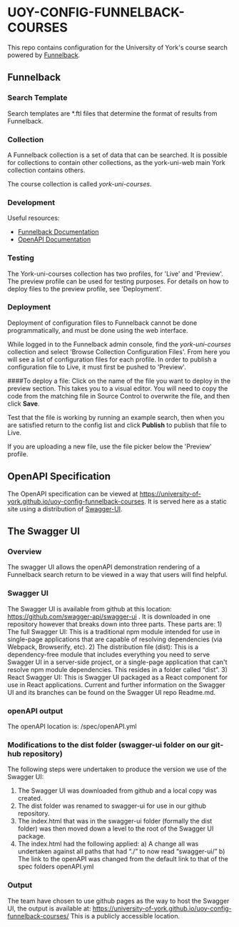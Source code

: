 # UOY-CONFIG-FUNNELBACK-COURSES
This repo contains configuration for the University of York's course search powered by [Funnelback](https://www.funnelback.com/).

## Funnelback

### Search Template
Search templates are *.ftl files that determine the format of results from Funnelback.

### Collection
A Funnelback collection is a set of data that can be searched. It is possible for collections to contain other collections, 
as the york-uni-web main York collection contains others.

The course collection is called *york-uni-courses*.

### Development
Useful resources:
* [Funnelback Documentation](https://docs.funnelback.com/)
* [OpenAPI Documentation](https://swagger.io/specification/)

### Testing
The York-uni-courses collection has two profiles, for 'Live' and 'Preview'. The preview profile can be used for testing 
purposes. For details on how to deploy files to the preview profile, see 'Deployment'.

### Deployment
Deployment of configuration files to Funnelback cannot be done programmatically, and must be done using the web interface.

While logged in to the Funnelback admin console, find the *york-uni-courses* collection and select 'Browse Collection Configuration Files'.
From here you will see a list of configuration files for each profile. In order to publish a configuration file to Live, 
it must first be pushed to 'Preview'.

####To deploy a file:
Click on the name of the file you want to deploy in the preview section. This takes you to a visual editor. You will need
to copy the code from the matching file in Source Control to overwrite the file, and then click **Save**.

Test that the file is working by running an example search, then when you are satisfied return to the config list and click **Publish** to publish that file to Live.

If you are uploading a new file, use the file picker below the 'Preview' profile.

## OpenAPI Specification
The OpenAPI specification can be viewed at https://university-of-york.github.io/uoy-config-funnelback-courses. It is served 
here as a static site using a distribution of [Swagger-UI](https://github.com/swagger-api/swagger-ui/tree/master/dist).

## The Swagger UI

### Overview
The swagger UI allows the openAPI demonstration rendering of a Funnelback search return to be viewed in a way that users will find helpful.

### Swagger UI
The Swagger UI is available from github at this location: https://github.com/swagger-api/swagger-ui . 
It is downloaded in one repository however that breaks down into three parts. These parts are: 
    1)  The full Swagger UI:
        This is a traditional npm module intended for use in single-page applications that are capable of resolving dependencies (via Webpack, Browserify, etc).
    2)  The distribution file (dist):
        This is a dependency-free module that includes everything you need to serve Swagger UI in a server-side project, or a single-page application that can't resolve npm module dependencies. This resides in a folder called “dist”.
    3)  React Swagger UI:
        This is Swagger UI packaged as a React component for use in React applications.
Current and further information on the Swagger UI and its branches can be found on the Swagger UI repo Readme.md.

### openAPI output
The openAPI location is: /spec/openAPI.yml

### Modifications to the dist folder (swagger-ui folder on our git-hub repository) 
The following steps were undertaken to produce the version we use of the Swagger UI:

1)  The Swagger UI was downloaded from github and a local copy was created. 
2)  The dist folder was renamed to swagger-ui for use in our github repository. 
3)  The index.html that was in the swagger-ui  folder (formally the dist folder) was then moved down a level to the root of the Swagger UI package.
4)  The index.html had the following applied: 
    a)  A change all was undertaken against all paths that had “./” to now read “swagger-ui/”
    b)  The link to the openAPI was changed from the default link to that of the spec folders openAPI.yml 

### Output 
The team have chosen to use github pages as the way to host the Swagger UI, the output is available at: https://university-of-york.github.io/uoy-config-funnelback-courses/  This is a publicly accessible location. 
